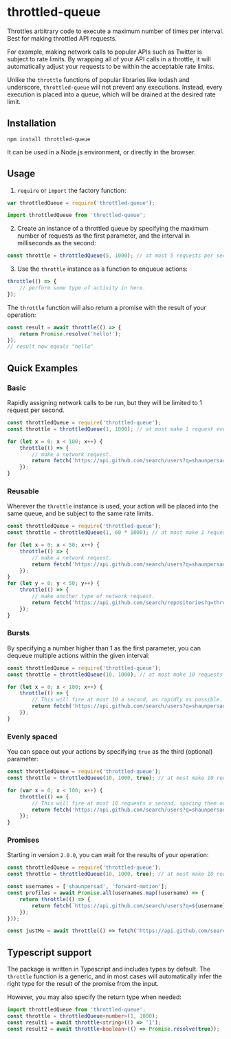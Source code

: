 # throttled-queue

Throttles arbitrary code to execute a maximum number of times per interval. Best for making throttled API requests.

For example, making network calls to popular APIs such as Twitter is subject to rate limits.  By wrapping all of your API calls in a throttle, it will automatically adjust your requests to be within the acceptable rate limits.

Unlike the `throttle` functions of popular libraries like lodash and underscore, `throttled-queue` will not prevent any executions. Instead, every execution is placed into a queue, which will be drained at the desired rate limit.

## Installation
```shell
npm install throttled-queue
```

It can be used in a Node.js environment, or directly in the browser.

## Usage
1) `require` or `import` the factory function:
```javascript
var throttledQueue = require('throttled-queue');
```

```javascript
import throttledQueue from 'throttled-queue';
```

2) Create an instance of a throttled queue by specifying the maximum number of requests as the first parameter,
and the interval in milliseconds as the second:
```javascript
const throttle = throttledQueue(5, 1000); // at most 5 requests per second.
```

3) Use the `throttle` instance as a function to enqueue actions:
```javascript
throttle(() => {
    // perform some type of activity in here.
});
```

The `throttle` function will also return a promise with the result of your operation:
```javascript
const result = await throttle(() => {
    return Promise.resolve('hello!');
});
// result now equals "hello"
```

## Quick Examples
### Basic
Rapidly assigning network calls to be run, but they will be limited to 1 request per second.
```javascript
const throttledQueue = require('throttled-queue');
const throttle = throttledQueue(1, 1000); // at most make 1 request every second.

for (let x = 0; x < 100; x++) {
    throttle(() => {
        // make a network request.
        return fetch('https://api.github.com/search/users?q=shaunpersad');
    });
}
```
### Reusable
Wherever the `throttle` instance is used, your action will be placed into the same queue, 
and be subject to the same rate limits.
```javascript
const throttledQueue = require('throttled-queue');
const throttle = throttledQueue(1, 60 * 1000); // at most make 1 request every minute.

for (let x = 0; x < 50; x++) {
    throttle(() => {
        // make a network request.
        return fetch('https://api.github.com/search/users?q=shaunpersad');
    });
}
for (let y = 0; y < 50; y++) {
    throttle(() => {
        // make another type of network request.
        return fetch('https://api.github.com/search/repositories?q=throttled-queue+user:shaunpersad');
    });
}
```
### Bursts
By specifying a number higher than 1 as the first parameter, you can dequeue multiple actions within the given interval:
```javascript
const throttledQueue = require('throttled-queue');
const throttle = throttledQueue(10, 1000); // at most make 10 requests every second.

for (let x = 0; x < 100; x++) {
    throttle(() => {
        // This will fire at most 10 a second, as rapidly as possible.
        return fetch('https://api.github.com/search/users?q=shaunpersad');
    });
}
```
### Evenly spaced
You can space out your actions by specifying `true` as the third (optional) parameter:
```javascript
const throttledQueue = require('throttled-queue');
const throttle = throttledQueue(10, 1000, true); // at most make 10 requests every second, but evenly spaced.

for (var x = 0; x < 100; x++) {
    throttle(() => {
        // This will fire at most 10 requests a second, spacing them out instead of in a burst.
        return fetch('https://api.github.com/search/users?q=shaunpersad');
    });
}
```
### Promises
Starting in version `2.0.0`, you can wait for the results of your operation:
```javascript
const throttledQueue = require('throttled-queue');
const throttle = throttledQueue(10, 1000, true); // at most make 10 requests every second, but evenly spaced.

const usernames = ['shaunpersad', 'forward-motion'];
const profiles = await Promise.all(usernames.map((username) => {
    return throttle(() => {
        return fetch(`https://api.github.com/search/users?q=${username}`);
    });
}));

const justMe = await throttle(() => fetch('https://api.github.com/search/users?q=shaunpersad'));
```

## Typescript support
The package is written in Typescript and includes types by default. The `throttle` function is a generic,
and in most cases will automatically infer the right type for the result of the promise from the input.

However, you may also specify the return type when needed:
```typescript
import throttledQueue from 'throttled-queue';
const throttle = throttledQueue<number>(1, 1000);
const result1 = await throttle<string>(() => '1');
const result2 = await throttle<boolean>(() => Promise.resolve(true));
```



